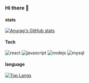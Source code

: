 ### Hi there 👋

#### stats
[![Anurag's GitHub stats](https://github-readme-stats.vercel.app/api?username=cue28&count_private=true&show_icons=true)](https://github.com/anuraghazra/github-readme-stats)

#### Tech
![react](https://img.shields.io/badge/-React-61DAFB?logo=react&logoColor=white&style=flat&style=flat-square) ![javascript](https://img.shields.io/badge/JavaScript-F7DF1E?logo=JavaScript&logoColor=black&style=flat-square) 
![nodejs](https://img.shields.io/badge/-Node.js-%23339933?logo=Node.js&logoColor=white&style=flat-square) ![mysql](https://img.shields.io/badge/-mysql-%234479A1?logo=mysql&logoColor=white&style=flat-square)

#### language
[![Top Langs](https://github-readme-stats.vercel.app/api/top-langs/?username=cue28&layout=compact)](https://github.com/anuraghazra/github-readme-stats)
